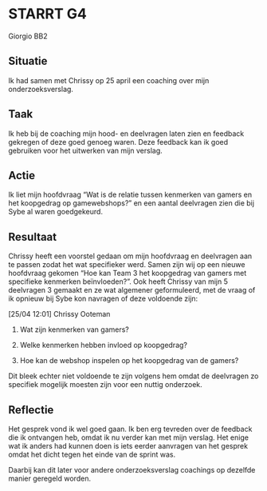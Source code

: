 ﻿# STARRT G4
 Giorgio BB2

  

## Situatie
Ik had samen met Chrissy op 25 april een coaching over mijn onderzoeksverslag.

  

## Taak
Ik heb bij de coaching mijn hood- en deelvragen laten zien en feedback gekregen of deze goed genoeg waren. Deze feedback kan ik goed gebruiken voor het uitwerken van mijn verslag.

  

## Actie
Ik liet mijn hoofdvraag “Wat is de relatie tussen kenmerken van gamers en het koopgedrag op gamewebshops?” en een aantal deelvragen zien die bij Sybe al waren goedgekeurd.

  

## Resultaat
Chrissy heeft een voorstel gedaan om mijn hoofdvraag en deelvragen aan te passen zodat het wat specifieker werd. Samen zijn wij op een nieuwe hoofdvraag gekomen “Hoe kan Team 3 het koopgedrag van gamers met specifieke kenmerken beïnvloeden?”. Ook heeft Chrissy van mijn 5 deelvragen 3 gemaakt en ze wat algemener geformuleerd, met de vraag of ik opnieuw bij Sybe kon navragen of deze voldoende zijn:

  

\[25/04 12:01\] Chrissy Ooteman

  

1. Wat zijn kenmerken van gamers?

2. Welke kenmerken hebben invloed op koopgedrag?

3. Hoe kan de webshop inspelen op het koopgedrag van de gamers?

  

Dit bleek echter niet voldoende te zijn volgens hem omdat de deelvragen zo specifiek mogelijk moesten zijn voor een nuttig onderzoek.

  

## Reflectie

  

Het gesprek vond ik wel goed gaan. Ik ben erg tevreden over de feedback die ik ontvangen heb, omdat ik nu verder kan met mijn verslag. Het enige wat ik anders had kunnen doen is iets eerder aanvragen van het gesprek omdat het dicht tegen het einde van de sprint was.

  

Daarbij kan dit later voor andere onderzoeksverslag coachings op dezelfde manier geregeld worden.
